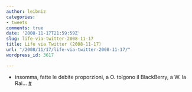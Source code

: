 ```yaml
---
author: leibniz
categories:
- tweets
comments: true
date: '2008-11-17T21:59:59Z'
slug: life-via-twitter-2008-11-17
title: Life via Twitter (2008-11-17)
url: "/2008/11/17/life-via-twitter-2008-11-17/"
wordpress_id: 3617

---
```

* insomma, fatte le debite proporzioni, a O. tolgono il BlackBerry, a W. la Rai... [#](https://twitter.com/leibniz/statuses/1010228934)


